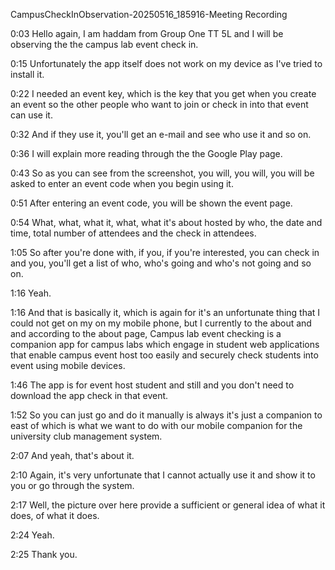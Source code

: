 CampusCheckInObservation-20250516_185916-Meeting Recording

0:03
Hello again, I am haddam from Group One TT 5L and I will be observing the the campus lab event check in.

0:15
Unfortunately the app itself does not work on my device as I've tried to install it.

0:22
I needed an event key, which is the key that you get when you create an event so the other people who want to join or check in into that event can use it.

0:32
And if they use it, you'll get an e-mail and see who use it and so on.

0:36
I will explain more reading through the the Google Play page.

0:43
So as you can see from the screenshot, you will, you will, you will be asked to enter an event code when you begin using it.

0:51
After entering an event code, you will be shown the event page.

0:54
What, what, what it, what, what it's about hosted by who, the date and time, total number of attendees and the check in attendees.

1:05
So after you're done with, if you, if you're interested, you can check in and you, you'll get a list of who, who's going and who's not going and so on.

1:16
Yeah.

1:16
And that is basically it, which is again for it's an unfortunate thing that I could not get on my on my mobile phone, but I currently to the about and and according to the about page, Campus lab event checking is a companion app for campus labs which engage in student web applications that enable campus event host too easily and securely check students into event using mobile devices.

1:46
The app is for event host student and still and you don't need to download the app check in that event.

1:52
So you can just go and do it manually is always it's just a companion to east of which is what we want to do with our mobile companion for the university club management system.

2:07
And yeah, that's about it.

2:10
Again, it's very unfortunate that I cannot actually use it and show it to you or go through the system.

2:17
Well, the picture over here provide a sufficient or general idea of what it does, of what it does.

2:24
Yeah.

2:25
Thank you.
